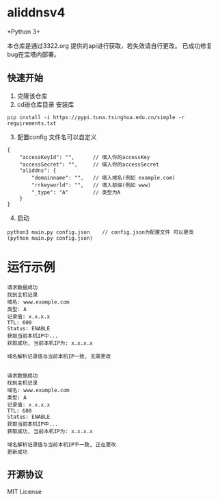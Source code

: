 # aliddnsv4

*Python 3+

本仓库是通过3322.org 提供的api进行获取，若失效请自行更改。
已成功修复bug在宝塔内部署。

## 快速开始
1. 克隆该仓库  
2. cd进仓库目录 安装库  
```
pip install -i https://pypi.tuna.tsinghua.edu.cn/simple -r requirements.txt
```
3. 配置config 文件名可以自定义  
```
{
    "accessKeyId": "",      // 填入你的accessKey
    "accessSecret": "",     // 填入你的accessSecret
    "aliddns": {
        "domainname": "",   // 填入域名(例如 example.com)
        "rrkeyworld": "",   // 填入前缀(例如 www)
        "_type": "A"        // 类型为A 
    }
}
```
4. 启动  
```
python3 main.py config.json    // config.json为配置文件 可以更改
(python main.py config.json)
```

# 运行示例
```
请求数据成功
找到主机记录
域名: www.example.com
类型: A
记录值: x.x.x.x
TTL: 600
Status: ENABLE
获取当前本机IP中...
获取成功, 当前本机IP为: x.x.x.x

域名解析记录值与当前本机IP一致, 无需更改


请求数据成功
找到主机记录
域名: www.example.com
类型: A
记录值: x.x.x.x
TTL: 600
Status: ENABLE
获取当前本机IP中...
获取成功, 当前本机IP为: x.x.x.x

域名解析记录值与当前本机IP不一致, 正在更改
更新成功
```

## 开源协议
MIT License  
